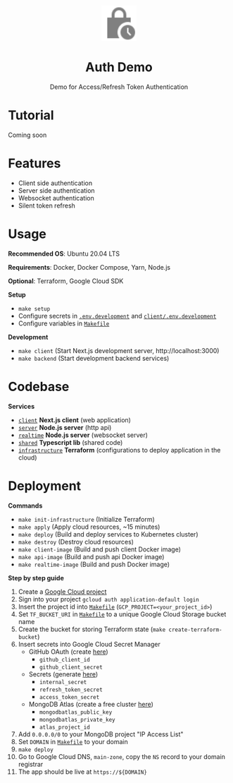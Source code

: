 <div align="center">
  <a href="https://github.com/flolu/auth">
    <img width="80px" height="auto" src="./.github/lock.svg" />
  </a>
  <br>
  <h1>Auth Demo</h1>
  <p>Demo for Access/Refresh Token Authentication</p>
</div>

# Tutorial

Coming soon

# Features

- Client side authentication
- Server side authentication
- Websocket authentication
- Silent token refresh

# Usage

**Recommended OS**: Ubuntu 20.04 LTS

**Requirements**: Docker, Docker Compose, Yarn, Node.js

**Optional**: Terraform, Google Cloud SDK

**Setup**

- `make setup`
- Configure secrets in [`.env.development`](.env.development) and [`client/.env.development`](client/.env.development)
- Configure variables in [`Makefile`](Makefile)

**Development**

- `make client` (Start Next.js development server, http://localhost:3000)
- `make backend` (Start development backend services)

# Codebase

**Services**

- [`client`](client) **Next.js client** (web application)
- [`server`](server) **Node.js server** (http api)
- [`realtime`](realtime) **Node.js server** (websocket server)
- [`shared`](shared) **Typescript lib** (shared code)
- [`infrastructure`](infrastructure) **Terraform** (configurations to deploy application in the cloud)

# Deployment

**Commands**

- `make init-infrastructure` (Initialize Terraform)
- `make apply` (Apply cloud resources, ~15 minutes)
- `make deploy` (Build and deploy services to Kubernetes cluster)
- `make destroy` (Destroy cloud resources)
- `make client-image` (Build and push client Docker image)
- `make api-image` (Build and push api Docker image)
- `make realtime-image` (Build and push Docker image)

**Step by step guide**

1. Create a [Google Cloud project](https://console.cloud.google.com)
2. Sign into your project `gcloud auth application-default login`
3. Insert the project id into [`Makefile`](Makefile) (`GCP_PROJECT=<your_project_id>`)
4. Set `TF_BUCKET_URI` in [`Makefile`](Makefile) to a unique Google Cloud Storage bucket name
5. Create the bucket for storing Terraform state (`make create-terraform-bucket`)
6. Insert secrets into Google Cloud Secret Manager
   - GitHub OAuth (create [here](https://github.com/settings/developers))
     - `github_client_id`
     - `github_client_secret`
   - Secrets (generate [here](https://randomkeygen.com))
     - `internal_secret`
     - `refresh_token_secret`
     - `access_token_secret`
   - MongoDB Atlas (create a free cluster [here](https://www.mongodb.com/cloud/atlas))
     - `mongodbatlas_public_key`
     - `mongodbatlas_private_key`
     - `atlas_project_id`
7. Add `0.0.0.0/0` to your MongoDB project "IP Access List"
8. Set `DOMAIN` in [`Makefile`](Makefile) to your domain
9. `make deploy`
10. Go to Google Cloud DNS, `main-zone`, copy the `NS` record to your domain registrar
11. The app should be live at `https://${DOMAIN}`
